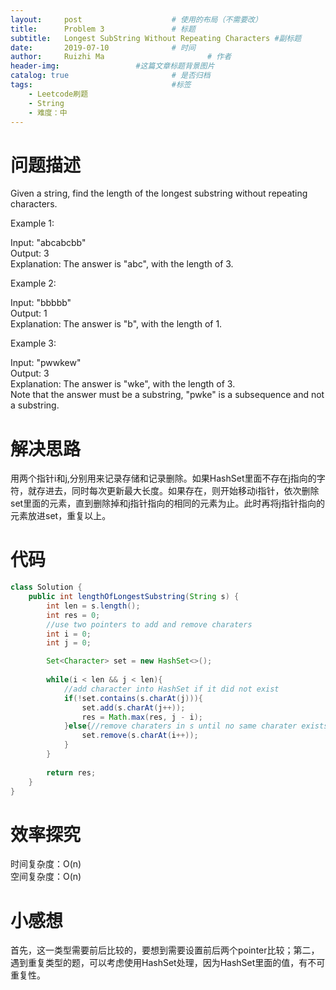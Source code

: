 ```yaml
---
layout:     post   				    # 使用的布局（不需要改）
title:      Problem 3				# 标题 
subtitle:   Longest SubString Without Repeating Characters #副标题
date:       2019-07-10				# 时间
author:     Ruizhi Ma 						# 作者
header-img:              	#这篇文章标题背景图片
catalog: true 						# 是否归档
tags:								#标签
    - Leetcode刷题
    - String
    - 难度：中
---
```

# 问题描述
Given a string, find the length of the longest substring without repeating characters.

Example 1:

Input: "abcabcbb"  
Output: 3   
Explanation: The answer is "abc", with the length of 3.  

Example 2:  

Input: "bbbbb"  
Output: 1  
Explanation: The answer is "b", with the length of 1.  

Example 3:  

Input: "pwwkew"  
Output: 3  
Explanation: The answer is "wke", with the length of 3.   
             Note that the answer must be a substring, "pwke" is a subsequence and not a substring.

# 解决思路
用两个指针i和j,分别用来记录存储和记录删除。如果HashSet里面不存在j指向的字符，就存进去，同时每次更新最大长度。如果存在，则开始移动i指针，依次删除set里面的元素，直到删除掉和j指针指向的相同的元素为止。此时再将j指针指向的元素放进set，重复以上。

# 代码
```java
class Solution {
    public int lengthOfLongestSubstring(String s) {
        int len = s.length();
        int res = 0;
        //use two pointers to add and remove charaters
        int i = 0;
        int j = 0;

        Set<Character> set = new HashSet<>();
        
        while(i < len && j < len){
            //add character into HashSet if it did not exist
            if(!set.contains(s.charAt(j))){
                set.add(s.charAt(j++));
                res = Math.max(res, j - i);
            }else{//remove charaters in s until no same charater exists
                set.remove(s.charAt(i++));
            }
        }
        
        return res;
    }
}
```

# 效率探究
时间复杂度：O(n)  
空间复杂度：O(n)

# 小感想
首先，这一类型需要前后比较的，要想到需要设置前后两个pointer比较；第二，遇到重复类型的题，可以考虑使用HashSet处理，因为HashSet里面的值，有不可重复性。